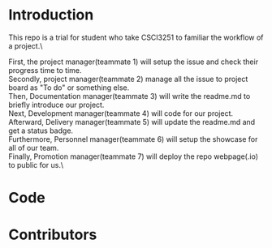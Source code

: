 # Introduction
This repo is a trial for student who take CSCI3251 to familiar the workflow of a project.\
  
First, the project manager(teammate 1) will setup the issue and check their progress time to time.\
Secondly, project manager(teammate 2) manage all the issue to project board as "To do" or something else.\
Then, Documentation manager(teammate 3) will write the readme.md to briefly introduce our project.\
Next, Development manager(teammate 4) will code for our project.\
Afterward, Delivery manager(teammate 5) will update the readme.md and get a status badge.\
Furthermore, Personnel manager(teammate 6) will setup the showcase for all of our team.\
Finally, Promotion manager(teammate 7) will deploy the repo webpage(.io) to public for us.\

# Code


# Contributors
 
